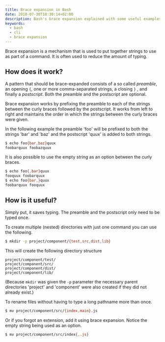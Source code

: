 ```yaml
---
title: Brace expansion in Bash
date: 2018-07-30T18:30:14+02:00
description: Bash's brace expansion explained with some useful examples
keywords:
  - bash
  - cli
  - brace expansion
---
```


Brace expansion is a mechanism that is used to put together strings to use as
part of a command. It is often used to reduce the amount of typing.

## How does it work?

A pattern that should be brace-expanded consists of a so called _preamble_, an
opening `{`, one or more comma-separated strings, a closing `}` , and finally a
_postscript_. Both the preamble and the postscript are optional.

Brace expansion works by prefixing the preamble to each of the strings between
the curly braces followed by the postscript. It works from left to right and
maintains the order in which the strings between the curly braces were given.

In the following example the preamble 'foo' will be prefixed to both the strings
'bar' and 'baz' and the postscript 'quux' is added to both strings.

```bash
$ echo foo{bar,baz}quux
foobarquux foobazquux
```

It is also possible to use the empty string as an option between the curly
braces.

```bash
$ echo foo{,bar}quux
fooquux foobarquux
$ echo foo{bar,}quux
foobarquux fooquux
```

## How is it useful?

Simply put, it saves typing. The preamble and the postscript only need to be
typed once.

To create multiple (nested) directories with just one command you can use the
following.

```bash
$ mkdir -p project/component/{test,src,dist,lib}
```

This will create the following directory structure

```text
project/component/test/
project/component/src/
project/component/dist/
project/component/lib/
```

(Because `mkdir` was given the `-p` parameter the necessary parent directories
'project' and 'component' were also created if they did not already exist.)

To rename files without having to type a long pathname more than once.

```bash
$ mv project/component/src/{index,main}.js
```

Or if you forgot an extension, add it using brace expansion. Notice the empty
string being used as an option.

```bash
$ mv project/component/src/index{,.js}
```

